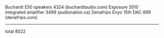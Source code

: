 Buchardt E50 speakers                               4324    (buchardtaudio.com)
Exposure 3510 integrated amplifier                  3499    (audionation.ca)
Denafrips Enyo 15th DAC                              699    (denafrips.com)
----------------------------------                  -----------------------
total                                               8522
